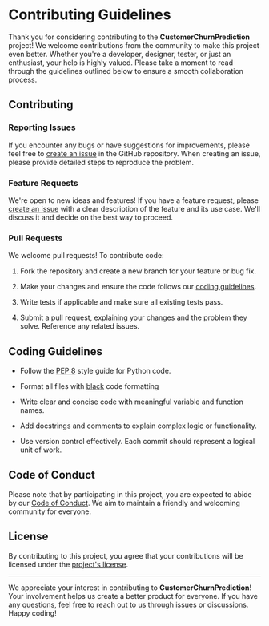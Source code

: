 

# Contributing Guidelines

Thank you for considering contributing to the **CustomerChurnPrediction** project! We welcome contributions from the community to make this project even better. Whether you're a developer, designer, tester, or just an enthusiast, your help is highly valued. Please take a moment to read through the guidelines outlined below to ensure a smooth collaboration process.

## Contributing

### Reporting Issues

If you encounter any bugs or have suggestions for improvements, please feel free to [create an issue](https://github.com/izam-mohammed/Customer-Churn/issues/new/choose) in the GitHub repository. When creating an issue, please provide detailed steps to reproduce the problem.

### Feature Requests

We're open to new ideas and features! If you have a feature request, please [create an issue](https://github.com/izam-mohammed/Customer-Churn/issues/new/choose) with a clear description of the feature and its use case. We'll discuss it and decide on the best way to proceed.

### Pull Requests

We welcome pull requests! To contribute code:

1. Fork the repository and create a new branch for your feature or bug fix.

2. Make your changes and ensure the code follows our [coding guidelines](#coding-guidelines).

3. Write tests if applicable and make sure all existing tests pass.

4. Submit a pull request, explaining your changes and the problem they solve. Reference any related issues.

## Coding Guidelines

- Follow the [PEP 8](https://www.python.org/dev/peps/pep-0008/) style guide for Python code.

- Format all files with [black](https://github.com/psf/black) code formatting

- Write clear and concise code with meaningful variable and function names.

- Add docstrings and comments to explain complex logic or functionality.

- Use version control effectively. Each commit should represent a logical unit of work.

## Code of Conduct

Please note that by participating in this project, you are expected to abide by our [Code of Conduct](CODE_OF_CONDUCT.md). We aim to maintain a friendly and welcoming community for everyone.

## License

By contributing to this project, you agree that your contributions will be licensed under the [project's license](LICENSE).

---

We appreciate your interest in contributing to **CustomerChurnPrediction**! Your involvement helps us create a better product for everyone. If you have any questions, feel free to reach out to us through issues or discussions. Happy coding!